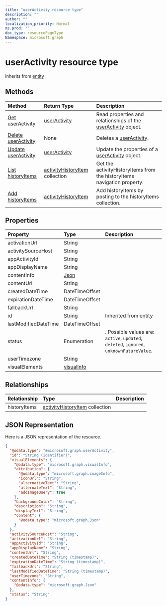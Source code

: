 ```yaml
---
title: "userActivity resource type"
description: ""
author: ""
localization_priority: Normal
ms.prod: ""
doc_type: resourcePageType
Namespace: microsoft.graph
---
```



# userActivity resource type




Inherits from [entity](../resources/entity.md)

## Methods
|Method|Return Type|Description|
|:---|:---|:---|
|[Get userActivity](../api/useractivity-get.md)|[userActivity](../resources/userActivity.md)|Read properties and relationships of the [userActivity](../resources/useractivity.md) object.|
|[Delete userActivity](../api/useractivity-delete.md)|None|Deletes a [userActivity](../resources/useractivity.md).|
|[Update userActivity](../api/useractivity-update.md)|[userActivity](../resources/userActivity.md)|Update the properties of a [userActivity](../resources/useractivity.md) object.|
|[List historyItems](../api/useractivity-list-historyitems.md)|[activityHistoryItem](../resources/activityHistoryItem.md) collection|Get the activityHistoryItems from the historyItems navigation property.|
|[Add historyItems](../api/useractivity-post-historyitems.md)|[activityHistoryItem](../resources/activityHistoryItem.md)|Add historyItems by posting to the historyItems collection.|

## Properties
|Property|Type|Description|
|:---|:---|:---|
|activationUrl|String||
|activitySourceHost|String||
|appActivityId|String||
|appDisplayName|String||
|contentInfo|[Json](../resources/Json.md)||
|contentUrl|String||
|createdDateTime|DateTimeOffset||
|expirationDateTime|DateTimeOffset||
|fallbackUrl|String||
|id|String| Inherited from [entity](../resources/entity.md)|
|lastModifiedDateTime|DateTimeOffset||
|status|Enumeration|. Possible values are: `active`, `updated`, `deleted`, `ignored`, `unknownFutureValue`.|
|userTimezone|String||
|visualElements|[visualInfo](../resources/visualInfo.md)||

## Relationships
|Relationship|Type|Description|
|:---|:---|:---|
|historyItems|[activityHistoryItem](../resources/activityHistoryItem.md) collection||

## JSON Representation
Here is a JSON representation of the resource.
<!-- {
  "blockType": "resource",
  "keyProperty": "id",
  "@odata.type": "microsoft.graph.userActivity",
  "baseType": "microsoft.graph.entity",
  "openType": false
}
-->
``` json
{
  "@odata.type": "#microsoft.graph.userActivity",
  "id": "String (identifier)",
  "visualElements": {
    "@odata.type": "microsoft.graph.visualInfo",
    "attribution": {
      "@odata.type": "microsoft.graph.imageInfo",
      "iconUrl": "String",
      "alternativeText": "String",
      "alternateText": "String",
      "addImageQuery": true
    },
    "backgroundColor": "String",
    "description": "String",
    "displayText": "String",
    "content": {
      "@odata.type": "microsoft.graph.Json"
    }
  },
  "activitySourceHost": "String",
  "activationUrl": "String",
  "appActivityId": "String",
  "appDisplayName": "String",
  "contentUrl": "String",
  "createdDateTime": "String (timestamp)",
  "expirationDateTime": "String (timestamp)",
  "fallbackUrl": "String",
  "lastModifiedDateTime": "String (timestamp)",
  "userTimezone": "String",
  "contentInfo": {
    "@odata.type": "microsoft.graph.Json"
  },
  "status": "String"
}
```


